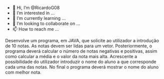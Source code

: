- 👋 Hi, I’m @RicardoG08
- 👀 I’m interested in ...
- 🌱 I’m currently learning ...
- 💞️ I’m looking to collaborate on ...
- 📫 How to reach me ...

<!---
RicardoG08/RicardoG08 is a ✨ special ✨ repository because its `README.md` (this file) appears on your GitHub profile.
You can click the Preview link to take a look at your changes.
--->
Desenvolve um programa, em JAVA, que solicite ao utilizador a introdução de 10 notas. As notas devem ser lidas para um vetor. Posteriormente, o programa deverá calcular o número de notas negativas e positivas, assim como calcular a média e o valor da nota mais alta. Acrescente a possibilidade do utilizador introduzir o nome do aluno a que corresponde cada uma das notas. No final o programa deverá mostrar o nome do aluno com melhor nota.
